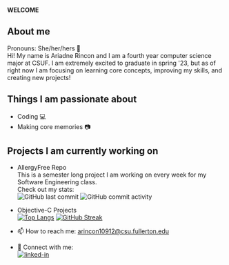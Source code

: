 **WELCOME**

## About me
Pronouns: She/her/hers :woman:  
Hi! My name is Ariadne Rincon and I am a fourth year computer science major at CSUF. I am extremely excited to graduate in spring '23, but as of right now I am focusing on learning core concepts, improving my skills, and creating new projects!

## Things I am passionate about
- Coding :computer:
- Making core memories :camera:

## Projects I am currently working on
- AllergyFree Repo    
This is a semester long project I am working on every week for my Software Engineering class.      
Check out my stats:   
![GitHub last commit](https://img.shields.io/github/last-commit/arincon10912/AllergyFree?style=for-the-badge)
![GitHub commit activity](https://img.shields.io/github/commit-activity/m/arincon10912/AllergyFree?style=for-the-badge)    
- Objective-C Projects                   
[![Top Langs](https://github-readme-stats.vercel.app/api/top-langs/?username=arincon10912&layout=compact&theme=highcontrast)](https://github.com/arincon10912/github-readme-stats)
[![GitHub Streak](https://github-readme-streak-stats.herokuapp.com/?user=arincon10912&theme=highcontrast)](https://git.io/streak-stats)

- 📫 How to reach me: arincon10912@csu.fullerton.edu   
- :handshake: Connect with me:   
[![linked-in](https://img.shields.io/badge/Linked_In-0077B5?style=for-the-badge&logo=LinkedIn&logoColor=white)](https://www.linkedin.com/in/ariadne-rincon/) 
